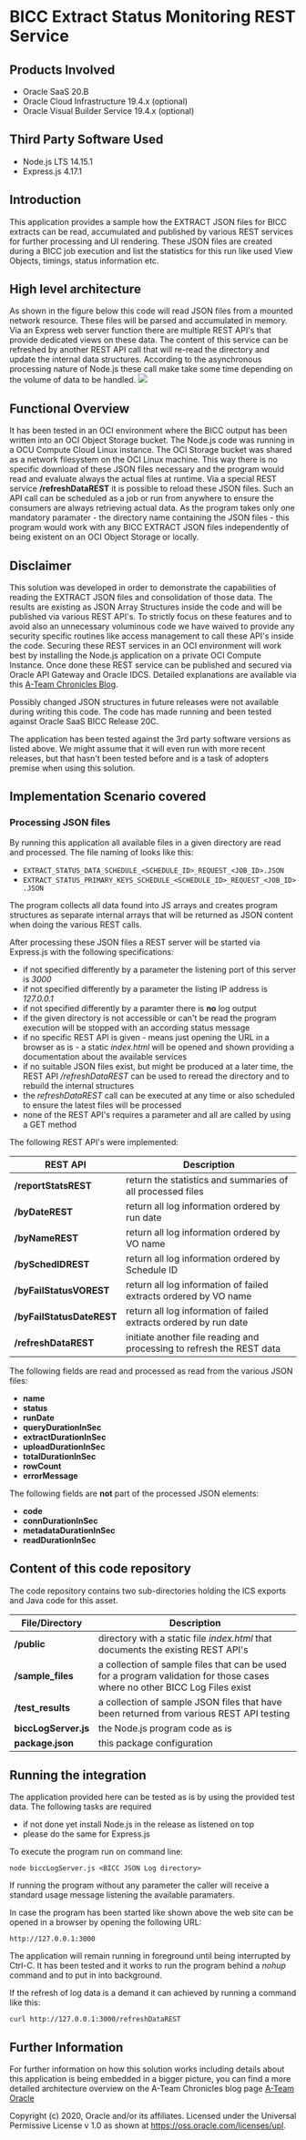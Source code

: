 # BICC Extract Status Monitoring REST Service

## Products Involved

* Oracle SaaS 20.B
* Oracle Cloud Infrastructure 19.4.x (optional)
* Oracle Visual Builder Service 19.4.x (optional)

## Third Party Software Used

* Node.js LTS 14.15.1
* Express.js 4.17.1

## Introduction

This application provides a sample how the EXTRACT JSON files for BICC extracts can be read, accumulated and published by various REST services for further processing and UI rendering. These JSON files are created during a BICC job execution and list the statistics for this run like used View Objects, timings, status information etc. 

## High level architecture

As shown in the figure below this code will read JSON files from a mounted network resource. These files will be parsed and accumulated in memory. Via an Express web server function there are multiple REST API's that provide dedicated views on these data. The content of this service can be refreshed by another REST API call that will re-read the directory and update the internal data structures. According to the asynchronous processing nature of Node.js these call make take some time depending on the volume of data to be handled.
![](images/Solution_Architecture.png)

## Functional Overview

It has been tested in an OCI environment where the BICC output has been written into an OCI Object Storage bucket. The Node.js code was running in a OCU Compute Cloud Linux instance. The OCI Storage bucket was shared as a network filesystem on the OCI Linux machine. This way there is no specific download of these JSON files necessary and the program would read and evaluate always the actual files at runtime. Via a special REST service **/refreshDataREST** it is possible to reload these JSON files. Such an API call can be scheduled as a job or run from anywhere to ensure the consumers are always retrieving actual data.
As the program takes only one mandatory paramater - the directory name containing the JSON files - this program would work with any BICC EXTRACT JSON files independently of being existent on an OCI Object Storage or locally.

## Disclaimer

This solution was developed in order to demonstrate the capabilities of reading the EXTRACT JSON files and consolidation of those data. The results are existing as JSON Array Structures inside the code and will be published via various REST API's. To strictly focus on these features and to avoid also an unnecessary voluminous code we have waived to provide any security specific routines like access management to call these API's inside the code. Securing these REST services in an OCI environment will work best by installing the Node.js application on a private OCI Compute Instance. Once done these REST service can be published and secured via Oracle API Gateway and Oracle IDCS. Detailed explanations are available via this  [A-Team Chronicles Blog](https://www.ateam-oracle.com/bicc-securing-extract-logs-rest-services).

Possibly changed JSON structures in future releases were not available during writing this code. The code has made running and  been tested against Oracle SaaS BICC Release 20C.

The application has been tested against the 3rd party software versions as listed above. We might assume that it will even run with more recent releases, but that hasn't been tested before and is a task of adopters premise when using this solution.


## Implementation Scenario covered 

### Processing JSON files

By running this application all available files in a given directory are read and processed. The file naming of looks like this:

* `EXTRACT_STATUS_DATA_SCHEDULE_<SCHEDULE_ID>_REQUEST_<JOB_ID>.JSON`
* `EXTRACT_STATUS_PRIMARY_KEYS_SCHEDULE_<SCHEDULE_ID>_REQUEST_<JOB_ID>.JSON`

The program collects all data found into JS arrays and creates program structures as separate internal arrays that will be returned as JSON content when doing the various REST calls. 

After processing these JSON files a REST server will be started via Express.js with the following specifications:

* if not specified differently by a parameter the listening port of this server is *3000*
* if not specified differently by a parameter the listing IP address is *127.0.0.1*
* if not specified differently by a paramter there is **no** log output
* if the given directory is not accessible or can't be read the program execution will be stopped with an according status message
* if no specific REST API is given - means just opening the URL in a browser as is - a static *index.html* will be opened and shown providing a documentation about the available services
* if no suitable JSON files exist, but might be produced at a later time, the REST API */refreshDataREST* can be used to reread the directory and to rebuild the internal structures
* the *refreshDataREST* call can be executed at any time or also scheduled to ensure the latest files will be processed
* none of the REST API's requires a parameter and all are called by using a GET method

The following REST API's were implemented:

| **REST API**                | **Description**
| -------------------------------------| ----------------------------
| **/reportStatsREST**            | return the statistics and summaries of all processed files
| **/byDateREST**      | return all log information ordered by run date 
| **/byNameREST**      | return all log information ordered by VO name 
| **/bySchedIDREST**       | return all log information ordered by Schedule ID 
| **/byFailStatusVOREST**       | return all log information of failed extracts ordered by VO name 
| **/byFailStatusDateREST**       | return all log information of failed extracts ordered by run date 
| **/refreshDataREST**       | initiate another  file reading and processing to refresh the REST data 


The following fields are read and processed as read from the  various JSON files:

* **name**
* **status**
* **runDate**
* **queryDurationInSec**
* **extractDurationInSec**
* **uploadDurationInSec**
* **totalDurationInSec**
* **rowCount**
* **errorMessage**

The following fields are **not** part of the processed JSON elements:

* **code**
* **connDurationInSec**
* **metadataDurationInSec**
* **readDurationInSec**


## Content of this code repository

The code repository contains two sub-directories holding the ICS exports and Java code for this asset.

| **File/Directory**                | **Description**
| -------------------------------------| ----------------------------
| **/public**            | directory with a static file *index.html* that documents the existing REST API's 
| **/sample_files**      | a collection of sample files that can be used for a program validation for those cases where no other BICC Log Files exist 
| **/test_results**      | a collection of sample JSON files that have been returned from various REST API testing
| **biccLogServer.js**      | the Node.js program code as is 
| **package.json**       | this package configuration 


## Running the integration

The application provided here can be tested as is by using the provided test data. The following tasks are required

* if not done yet install Node.js in the release as listened on top
* please do the same for Express.js

To execute the program run on command line:

`node biccLogServer.js <BICC JSON Log directory>`

If running  the program without any parameter the caller will receive a standard usage message listening the available paramaters.

In case the program has been started like shown above the web site can be opened in a browser by opening the following URL:

`http://127.0.0.1:3000`

The application will remain running in foreground until being interrupted by Ctrl-C. It has been tested and it works to run the program behind a *nohup* command and to put in into background.

If the refresh of log data is a demand it can achieved by running a command  like this:

`curl http://127.0.0.1:3000/refreshDataREST`


## Further Information

For further information on how this solution works including details about this application is being embedded in a bigger picture, you can find a more detailed architecture overview on the A-Team Chronicles blog page [A-Team Oracle](https://www.ateam-oracle.com/bicc-extract-logs-monitoring-on-oci-native) 

Copyright (c) 2020, Oracle and/or its affiliates. 
Licensed under the Universal Permissive License v 1.0 as shown at https://oss.oracle.com/licenses/upl.
